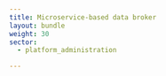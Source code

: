 ```yaml
---
title: Microservice-based data broker
layout: bundle
weight: 30
sector:
  - platform_administration

---
```

